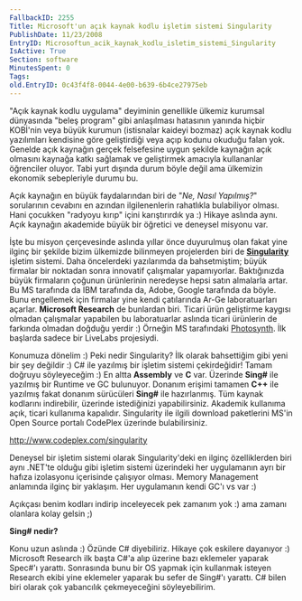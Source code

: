 ```yaml
---
FallbackID: 2255
Title: Microsoft'un açık kaynak kodlu işletim sistemi Singularity
PublishDate: 11/23/2008
EntryID: Microsoftun_acik_kaynak_kodlu_isletim_sistemi_Singularity
IsActive: True
Section: software
MinutesSpent: 0
Tags: 
old.EntryID: 0c43f4f8-0044-4e00-b639-6b4ce27975eb
---
```

"Açık kaynak kodlu uygulama" deyiminin genellikle ülkemiz kurumsal
dünyasında "beleş program" gibi anlaşılması hatasının yanında hiçbir
KOBİ'nin veya büyük kurumun (istisnalar kaideyi bozmaz) açık kaynak
kodlu yazılımları kendisine göre geliştirdiği veya açıp kodunu okuduğu
falan yok. Genelde açık kaynağın gerçek felsefesine uygun şekilde
kaynağın açık olmasını kaynağa katkı sağlamak ve geliştirmek amacıyla
kullananlar öğrenciler oluyor. Tabi yurt dışında durum böyle değil ama
ülkemizin ekonomik sebepleriyle durumu bu.

Açık kaynağın en büyük faydalarından biri de "*Ne, Nasıl Yapılmış?*"
sorularının cevabını en azından ilgilenenlerin rahatlıkla bulabiliyor
olması. Hani çocukken "radyoyu kırıp" içini karıştırırdık ya :) Hikaye
aslında aynı. Açık kaynağın akademide büyük bir öğretici ve deneysel
misyonu var.

İşte bu misyon çerçevesinde aslında yıllar önce duyurulmuş olan fakat
yine ilginç bir şekilde bizim ülkemizde bilinmeyen projelerden biri de
**[Singularity](http://research.microsoft.com/os/singularity/)** işletim
sistemi. Daha öncelerdeki yazılarımda da bahsetmiştim; büyük firmalar
bir noktadan sonra innovatif çalışmalar yapamıyorlar. Baktığınızda büyük
firmaların çoğunun ürünlerinin neredeyse hepsi satın almalarla artar. Bu
MS tarafında da IBM tarafında da, Adobe, Google tarafında da böyle. Bunu
engellemek için firmalar yine kendi çatılarında Ar-Ge laboratuarları
açarlar. **Microsoft Research** de bunlardan biri. Ticari ürün
geliştirme kaygısı olmadan çalışmalar yapabilen bu laboratuarlar aslında
ticari ürünlerin de farkında olmadan doğduğu yerdir :) Örneğin MS
tarafındaki [Photosynth](http://photosynth.net/). İlk başlarda sadece
bir LiveLabs projesiydi.

Konumuza dönelim :) Peki nedir Singularity? İlk olarak bahsettiğim gibi
yeni bir şey değildir :) C\# ile yazılmış bir işletim sistemi
çekirdeğidir! Tamam doğruyu söyleyeceğim :) En altta **Assembly** ve
**C** var. Üzerinde **Sing\#** ile yazılmış bir Runtime ve GC bulunuyor.
Donanım erişimi tamamen **C++** ile yazılmış fakat donanım sürücüleri
**Sing\#** ile hazırlanmış. Tüm kaynak kodlarını indirebilir, üzerinde
istediğinizi yapabilirsiniz. Akademik kullanıma açık, ticari kullanıma
kapalıdır. Singularity ile ilgili download paketlerini MS'in Open Source
portalı CodePlex üzerinde bulabilirsiniz.

<http://www.codeplex.com/singularity>

Deneysel bir işletim sistemi olarak Singularity'deki en ilginç
özelliklerden biri aynı .NET'te olduğu gibi işletim sistemi üzerindeki
her uygulamanın ayrı bir hafıza izolasyonu içerisinde çalışıyor olması.
Memory Management anlamında ilginç bir yaklaşım. Her uygulamanın kendi
GC'ı vs var :)

Açıkçası benim kodları indirip inceleyecek pek zamanım yok :) ama zamanı
olanlara kolay gelsin ;)

**Sing\# nedir?**

Konu uzun aslında :) Özünde C\# diyebiliriz. Hikaye çok eskilere
dayanıyor :) Microsoft Research ilk başta C\#'a alıp üzerine bazı
eklemeler yaparak Spec\#'ı yarattı. Sonrasında bunu bir OS yapmak için
kullanmak isteyen Research ekibi yine eklemeler yaparak bu sefer de
Sing\#'ı yarattı. C\# bilen biri olarak çok yabancılık çekmeyeceğini
söyleyebilirim.



